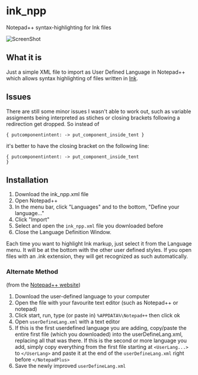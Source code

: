 # ink_npp
Notepad++ syntax-highlighting for Ink files

![ScreenShot](https://raw.github.com/PixelProphecy/_images/gh-pages/ink_npp_screen_1.png)

## What it is
Just a simple XML file to import as User Defined Language in Notepad++ which allows syntax highlighting of files written in [Ink](https://github.com/inkle/ink).

## Issues
There are still some minor issues I wasn't able to work out, such as variable assigments being interpreted as stiches or closing brackets following a redirection get dropped. So instead of 

   ```
   { putcomponentintent: -> put_component_inside_tent }
   ```
   
it's better to have the closing bracket on the following line:

  ```
  { putcomponentintent: -> put_component_inside_tent
  }
  ```


## Installation

1. Download the ink_npp.xml file
2. Open Notepad++
3. In the menu bar, click "Languages" and to the bottom, "Define your language..."
4. Click "Import"
5. Select and open the `ink_npp.xml` file you downloaded before
6. Close the Language Definition Window.

Each time you want to highlight Ink markup, just select it from the Language menu. It will be at the bottom with the other user defined styles. If you open files with an .ink extension, they will get recognized as such automatically.

### Alternate Method
(from the [Notepad++ website](http://notepad-plus.sourceforge.net/uk/site.htm))

1. Download the user-defined language to your computer
2. Open the file with your favourite text editor (such as Notepad++ or notepad)
3. Click start, run, type (or paste in) `%APPDATA%\Notepad++` then click ok
4. Open `userDefineLang.xml` with a text editor
5. If this is the first userdefined language you are adding, copy/paste the entire first file (which you downloaded) into the userDefineLang.xml, replacing all that was there. If this is the second or more language you add, simply copy everything from the first file starting at `<UserLang...>` to `</UserLang>` and paste it at the end of the `userDefineLang.xml` right before `</NotepadPlus>`
6. Save the newly improved `userDefineLang.xml`

